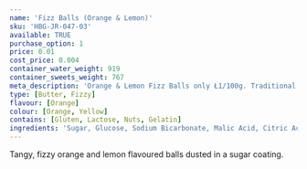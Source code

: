 ```yaml
---
name: 'Fizz Balls (Orange & Lemon)'
sku: 'HBG-JR-047-03'
available: TRUE
purchase_option: 1
price: 0.01
cost_price: 0.004
container_water_weight: 919
container_sweets_weight: 767
meta_description: 'Orange & Lemon Fizz Balls only Ł1/100g. Traditional sweets and more at Humbugs Confectionery Store. Specialists in satisfying your sweet tooth!'
type: [Butter, Fizzy]
flavour: [Orange]
colour: [Orange, Yellow]
contains: [Gluten, Lactose, Nuts, Gelatin]
ingredients: 'Sugar, Glucose, Sodium Bicarbonate, Malic Acid, Citric Acid, Flavour, Colours: E102, E129'
---
```

Tangy, fizzy orange and lemon flavoured balls dusted in a sugar coating.